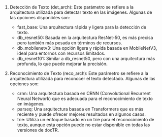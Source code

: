 1. Detección de Texto (det_arch):
Este parámetro se refiere a la arquitectura utilizada para detectar texto en las imágenes. Algunas de las opciones disponibles son:

    - fast_base: Una arquitectura rápida y ligera para la detección de texto.
    - db_resnet50: Basada en la arquitectura ResNet-50, es más precisa pero también más pesada en términos de recursos.
    - db_mobilenetv3: Una opción ligera y rápida basada en MobileNetV3, ideal para entornos con recursos limitados.
    - db_resnet101: Similar a db_resnet50, pero con una arquitectura más profunda, lo que puede mejorar la precisión.

2. Reconocimiento de Texto (reco_arch):
Este parámetro se refiere a la arquitectura utilizada para reconocer el texto detectado. Algunas de las opciones son:

    - crnn: Una arquitectura basada en CRNN (Convolutional Recurrent Neural Network) que es adecuada para el reconocimiento de texto en imágenes.
    - parseq: Una arquitectura basada en Transformers que es más reciente y puede ofrecer mejores resultados en algunos casos.
    - trie: Utiliza un enfoque basado en un trie para el reconocimiento de texto, aunque esta opción puede no estar disponible en todas las versiones de docTR.
